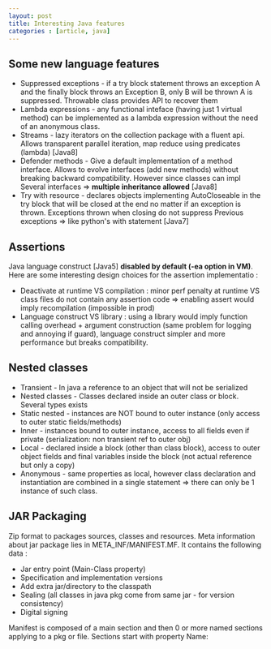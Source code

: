 ```yaml
---
layout: post
title: Interesting Java features
categories : [article, java]
---
```


## Some new language features
* Suppressed exceptions - if a try block statement throws an exception A and the finally block throws an
  Exception B, only B will be thrown A is suppressed. Throwable class provides API to recover them
* Lambda expressions - any functional inteface (having just 1 virtual method) can be implemented as
  a lambda expression without the need of an anonymous class.
* Streams - lazy iterators on the collection package with a fluent api. Allows transparent parallel iteration,
  map reduce using predicates (lambda) [Java8]
* Defender methods - Give a default implementation of a method interface. Allows to evolve interfaces
  (add new methods) without breaking backward compatibility. However since classes can impl
  Several interfaces => **multiple inheritance allowed** [Java8]
* Try with resource - declares objects implementing AutoCloseable in the try block that will be closed at
  the end no matter if an exception is thrown. Exceptions thrown when closing do not suppress
  Previous exceptions => like python's with statement [Java7]

## Assertions
Java language construct [Java5] **disabled by default (-ea option in VM)**. Here are some interesting design choices
for the assertion implementatio :

* Deactivate at runtime VS compilation : minor perf penalty at runtime VS class files do not contain
  any assertion code => enabling assert would imply recompilation (impossible in prod)
* Language construct VS library : using a library would imply function calling overhead + argument construction 
  (same problem for logging and annoying if guard), language construct simpler and more performance but breaks compatibility.

## Nested classes
* Transient - In java a reference to an object that will not be serialized
* Nested classes - Classes declared inside an outer class or block. Several types exists
* Static nested - instances are NOT bound to outer instance (only access to outer static fields/methods)
* Inner - instances bound to outer instance, access to all fields even if private (serialization: non
  transient ref to outer obj)
* Local - declared inside a block (other than class block), access to outer object fields and final variables
  inside the block (not actual reference but only a copy)
* Anonymous - same properties as local, however class declaration and instantiation are combined in a
  single statement => there can only be 1 instance of such class.

## JAR Packaging
Zip format to packages sources, classes and resources. Meta information about jar package lies in META\_INF/MANIFEST.MF. 
It contains the following data :
* Jar entry point (Main-Class property)
* Specification and implementation versions
* Add extra jar/directory to the classpath
* Sealing (all classes in java pkg come from same jar - for version consistency)
* Digital signing

Manifest is composed of a main section and then 0 or more named sections applying to a pkg or file.
Sections start with property Name: <pkg or file>

